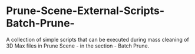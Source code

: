 # Prune-Scene-External-Scripts-Batch-Prune-
A collection of simple scripts that can be executed during mass cleaning of 3D Max files in Prune Scene - in the section - Batch Prune.
